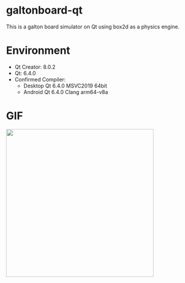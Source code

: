 # galtonboard-qt

This is a galton board simulator on Qt using box2d as a physics engine.

# Environment

- Qt Creator: 8.0.2
- Qt: 6.4.0
- Confirmed Compiler:
    - Desktop Qt 6.4.0 MSVC2019 64bit
    - Android Qt 6.4.0 Clang arm64-v8a

# GIF
<img src="res/ver.0.0.1.gif" width="400">
